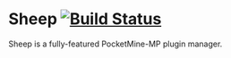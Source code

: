 Sheep [![Build Status](https://travis-ci.org/KnownUnown/Sheep.svg)](https://travis-ci.org/KnownUnown/Sheep)
=====

Sheep is a fully-featured PocketMine-MP plugin manager.
